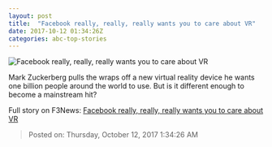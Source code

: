 ```yaml
---
layout: post
title:  "Facebook really, really, really wants you to care about VR"
date: 2017-10-12 01:34:26Z
categories: abc-top-stories
---
```


![Facebook really, really, really wants you to care about VR](http://www.abc.net.au/news/image/9042320-1x1-700x700.jpg)

Mark Zuckerberg pulls the wraps off a new virtual reality device he wants one billion people around the world to use. But is it different enough to become a mainstream hit?


Full story on F3News: [Facebook really, really, really wants you to care about VR](http://www.f3nws.com/n/fmPJmG)

> Posted on: Thursday, October 12, 2017 1:34:26 AM
